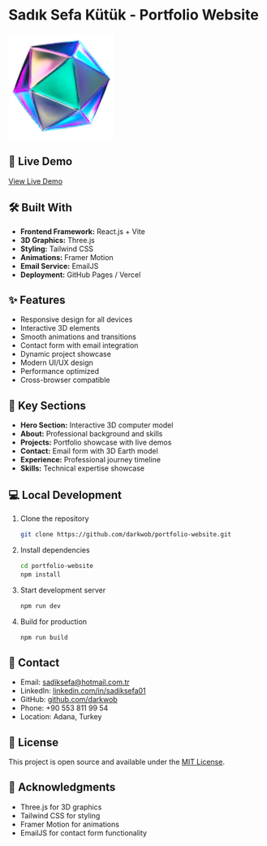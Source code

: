 # Sadık Sefa Kütük - Portfolio Website

![Portfolio Preview](src/assets/web.png)

## 🚀 Live Demo
[View Live Demo](https://sadiksefa.dev)

## 🛠️ Built With
- **Frontend Framework:** React.js + Vite
- **3D Graphics:** Three.js
- **Styling:** Tailwind CSS
- **Animations:** Framer Motion
- **Email Service:** EmailJS
- **Deployment:** GitHub Pages / Vercel

## ✨ Features
- Responsive design for all devices
- Interactive 3D elements
- Smooth animations and transitions
- Contact form with email integration
- Dynamic project showcase
- Modern UI/UX design
- Performance optimized
- Cross-browser compatible

## 🎯 Key Sections
- **Hero Section:** Interactive 3D computer model
- **About:** Professional background and skills
- **Projects:** Portfolio showcase with live demos
- **Contact:** Email form with 3D Earth model
- **Experience:** Professional journey timeline
- **Skills:** Technical expertise showcase

## 💻 Local Development
1. Clone the repository
   ```bash
   git clone https://github.com/darkwob/portfolio-website.git
   ```

2. Install dependencies
   ```bash
   cd portfolio-website
   npm install
   ```

3. Start development server
   ```bash
   npm run dev
   ```

4. Build for production
   ```bash
   npm run build
   ```

## 📧 Contact
- Email: sadiksefa@hotmail.com.tr
- LinkedIn: [linkedin.com/in/sadiksefa01](https://linkedin.com/in/sadiksefa01)
- GitHub: [github.com/darkwob](https://github.com/darkwob)
- Phone: +90 553 811 99 54
- Location: Adana, Turkey

## 📄 License
This project is open source and available under the [MIT License](LICENSE).

## 🙏 Acknowledgments
- Three.js for 3D graphics
- Tailwind CSS for styling
- Framer Motion for animations
- EmailJS for contact form functionality

